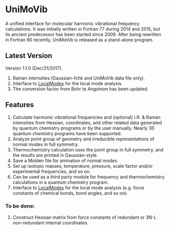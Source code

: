 # UniMoVib
A unified interface for molecular harmonic vibrational frequency calculations. It was initially written in Fortran 77 during 2014 and 2015, but its ancient predecessor has been started since 2009. After being rewritten in Fortran 90 recently, UniMoVib is released as a stand-alone program.

## Latest Version
Version 1.1.0 (Dec/31/2017).

1. Raman intensities (Gaussian-fchk and UniMoVib data file only).
2. Interface to [LocalModes](https://github.com/zorkzou/OpenLocalModes) for the local mode analysis.
3. The conversion factor from Bohr to Angstrom has been updated.

## Features

1. Calculate harmonic vibrational frequencies and (optional) I.R. & Raman intensities from Hessian, coordinates, and other related data generated by quantum chemistry programs or by the user manually. Nearly 30 quantum chemistry programs have been supported.
2. Analyze point group of geometry and irreducible representations of normal modes in full symmetry.
3. Thermochemistry calculation uses the point group in full symmetry, and the results are printed in Gaussian-style.
4. Save a Molden file for animation of normal modes.
5. Set up isotopic masses, temperature, pressure, scale factor and/or experimental frequencies, and so on.
6. Can be used as a third party module for frequency and thermochemistry calculations in a quantum chemistry program.
7. Interface to [LocalModes](https://github.com/zorkzou/OpenLocalModes) for the local mode analysis (e.g. force constants of chemical bonds, bond angles, and so on).

### To be done:

1. Construct Hessian matrix from force constants of redundant or 3N-L non-redundant internal coordinates.
